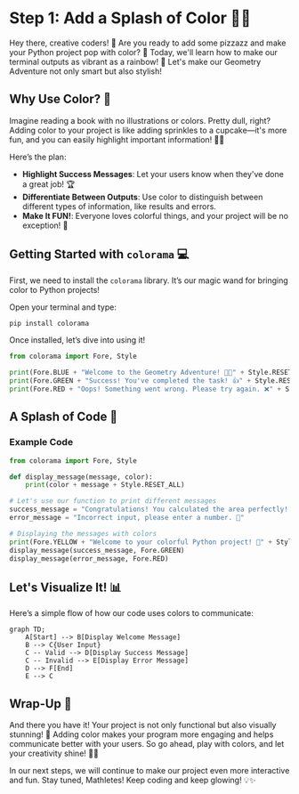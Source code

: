 # Step 1: Add a Splash of Color 🎨🌈

Hey there, creative coders! 🌟 Are you ready to add some pizzazz and make your Python project pop with color? 🤩 Today, we'll learn how to make our terminal outputs as vibrant as a rainbow! 🌈 Let's make our Geometry Adventure not only smart but also stylish!

## Why Use Color? 🤔

Imagine reading a book with no illustrations or colors. Pretty dull, right? Adding color to your project is like adding sprinkles to a cupcake—it's more fun, and you can easily highlight important information! 🍰✨

Here’s the plan:
- **Highlight Success Messages**: Let your users know when they've done a great job! 🏆
- **Differentiate Between Outputs**: Use color to distinguish between different types of information, like results and errors.
- **Make It FUN!**: Everyone loves colorful things, and your project will be no exception! 🎉

## Getting Started with `colorama` 💻

First, we need to install the `colorama` library. It’s our magic wand for bringing color to Python projects!

Open your terminal and type:

```bash
pip install colorama
```

Once installed, let’s dive into using it!

```python
from colorama import Fore, Style

print(Fore.BLUE + "Welcome to the Geometry Adventure! 🌟🧩" + Style.RESET_ALL)
print(Fore.GREEN + "Success! You've completed the task! 👍" + Style.RESET_ALL)
print(Fore.RED + "Oops! Something went wrong. Please try again. ❌" + Style.RESET_ALL)
```

## A Splash of Code 🎨

### Example Code

```python
from colorama import Fore, Style

def display_message(message, color):
    print(color + message + Style.RESET_ALL)

# Let's use our function to print different messages
success_message = "Congratulations! You calculated the area perfectly! 🎉"
error_message = "Incorrect input, please enter a number. 🔄"

# Displaying the messages with colors
print(Fore.YELLOW + "Welcome to your colorful Python project! 🌈" + Style.RESET_ALL)
display_message(success_message, Fore.GREEN)
display_message(error_message, Fore.RED)
```

## Let's Visualize It! 📊

Here’s a simple flow of how our code uses colors to communicate:

```mermaid
graph TD;
    A[Start] --> B[Display Welcome Message]
    B --> C{User Input}
    C -- Valid --> D[Display Success Message]
    C -- Invalid --> E[Display Error Message]
    D --> F[End]
    E --> C
```

## Wrap-Up 🎀

And there you have it! Your project is not only functional but also visually stunning! 🌟 Adding color makes your program more engaging and helps communicate better with your users. So go ahead, play with colors, and let your creativity shine! 🎨🚀

In our next steps, we will continue to make our project even more interactive and fun. Stay tuned, Mathletes! Keep coding and keep glowing! 💡✨